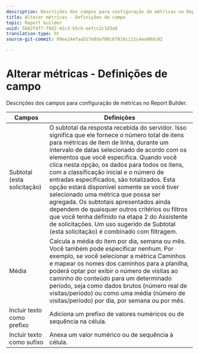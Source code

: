 ```yaml
---
description: Descrições dos campos para configuração de métricas no Report Builder.
title: Alterar métricas - Definições de campo
topic: Report builder
uuid: 5b82f4f7-f9d2-41c3-b5cb-eefcc2c1d3a6
translation-type: ht
source-git-commit: 99ee24efaa517e8da700c67818c111c4aa90dc02

---
```



# Alterar métricas - Definições de campo

Descrições dos campos para configuração de métricas no Report Builder.

| Campos | Definições |
|--- |--- |
| Subtotal (esta solicitação) | O subtotal da resposta recebida do servidor. Isso significa que ele fornece o número total de itens para métricas de item de linha, durante um intervalo de datas selecionado de acordo com os elementos que você especifica. Quando você clica nesta opção, os dados para todos os itens, com a classificação inicial e o número de entradas especificados, são totalizados.  Esta opção estará disponível somente se você tiver selecionado uma métrica que possa ser agregada. Os subtotais apresentados ainda dependem de quaisquer outros critérios ou filtros que você tenha definido na etapa 2 do Assistente de solicitações. Um uso sugerido de Subtotal (esta solicitação) é combinado com filtragem. |
| Média | Calcula a média do item por dia, semana ou mês. Você também pode especificar nenhum.  Por exemplo, se você selecionar a métrica Caminhos e mapear os nomes dos caminhos para a planilha, poderá optar por exibir o número de visitas ao caminho do conteúdo para um determinado período, seja como dados brutos (número real de visitas/período) ou como uma média (número de visitas/período) por dia, por semana ou por mês. |
| Incluir texto como prefixo | Adiciona um prefixo de valores numéricos ou de sequência na célula. |
| Incluir texto como sufixo | Anexa um valor numérico ou de sequência à célula. |
